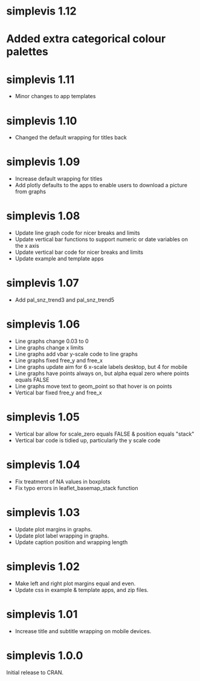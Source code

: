 # simplevis 1.12

# Added extra categorical colour palettes

# simplevis 1.11

* Minor changes to app templates

# simplevis 1.10

* Changed the default wrapping for titles back

# simplevis 1.09

* Increase default wrapping for titles
* Add plotly defaults to the apps to enable users to download a picture from graphs 

# simplevis 1.08

* Update line graph code for nicer breaks and limits
* Update vertical bar functions to support numeric or date variables on the x axis
* Update vertical bar code for nicer breaks and limits
* Update example and template apps

# simplevis 1.07

* Add pal_snz_trend3 and pal_snz_trend5

# simplevis 1.06

* Line graphs change 0.03 to 0
* Line graphs change x limits 
* Line graphs add vbar y-scale code to line graphs
* Line graphs fixed free_y and free_x
* Line graphs update aim for 6 x-scale labels desktop, but 4 for mobile
* Line graphs have points always on, but alpha equal zero where points equals FALSE
* Line graphs move text to geom_point so that hover is on points
* Vertical bar fixed free_y and free_x

# simplevis 1.05

* Vertical bar allow for scale_zero equals FALSE & position equals "stack"
* Vertical bar code is tidied up, particularly the y scale code

# simplevis 1.04

* Fix treatment of NA values in boxplots
* Fix typo errors in leaflet_basemap_stack function

# simplevis 1.03

* Update plot margins in graphs.
* Update plot label wrapping in graphs.
* Update caption position and wrapping length

# simplevis 1.02

* Make left and right plot margins equal and even.
* Update css in example & template apps, and zip files.

# simplevis 1.01

* Increase title and subtitle wrapping on mobile devices.

# simplevis 1.0.0

Initial release to CRAN.